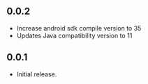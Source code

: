 ## 0.0.2

* Increase android sdk compile version to 35
* Updates Java compatibility version to 11

## 0.0.1

* Initial release.
